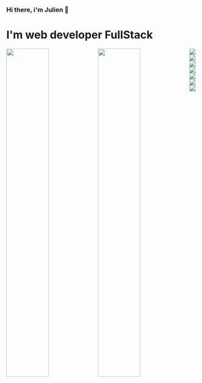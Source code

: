 ### Hi there, i'm Julien 👋
# I'm web developer FullStack

<img align="left" width="47%" src ="https://github-readme-stats.vercel.app/api?username=Foucsi&show_icons=true&theme=radical"/>

<img align="left" width="47%" src ="https://github-readme-stats.vercel.app/api/top-langs/?username=anuraghazra&hide_progress=true"/>

<a href="https://portfolio-front-kohl.vercel.app/" MyPortfolio/>

<img align="left" src="https://img.shields.io/badge/javascript-%23323330.svg?style=for-the-badge&logo=javascript&logoColor=%23F7DF1E"/>

<img align="left" src="https://img.shields.io/badge/MongoDB-%234ea94b.svg?style=for-the-badge&logo=mongodb&logoColor=white"/>

<img align="left" src="https://img.shields.io/badge/Next-black?style=for-the-badge&logo=next.js&logoColor=white"/>

<img align="left" src="https://img.shields.io/badge/node.js-6DA55F?style=for-the-badge&logo=node.js&logoColor=white"  />

<img align="left" src="https://img.shields.io/badge/react-%2320232a.svg?style=for-the-badge&logo=react&logoColor=%2361DAFB"/>

<img align="left" src="https://img.shields.io/badge/react_native-%2320232a.svg?style=for-the-badge&logo=react&logoColor=%2361DAFB"/>

<img  align="left"  src="https://img.shields.io/badge/redux-%23593d88.svg?style=for-the-badge&logo=redux&logoColor=white"/>
